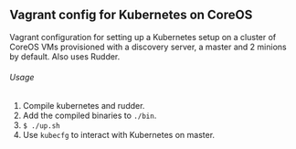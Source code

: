 ## Vagrant config for Kubernetes on CoreOS

Vagrant configuration for setting up a Kubernetes setup on a cluster of CoreOS VMs provisioned with a discovery server, a master and 2 minions by default. Also uses Rudder.

###### Usage

1. Compile kubernetes and rudder.
2. Add the compiled binaries to `./bin`.
3. `$ ./up.sh`
4. Use `kubecfg` to interact with Kubernetes on master.
